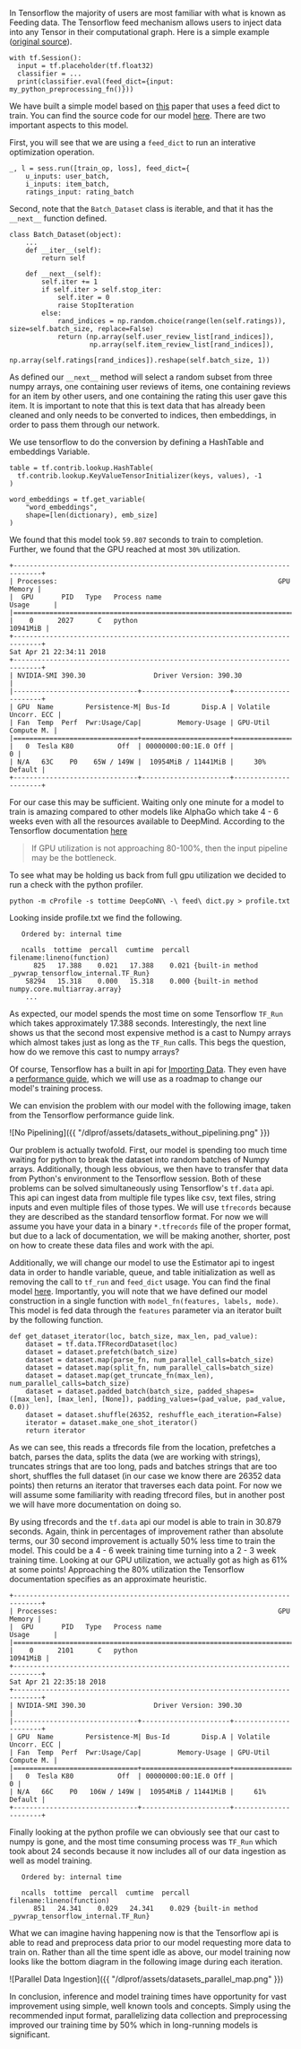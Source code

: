 In Tensorflow the majority of users are most familiar with what is known as Feeding data. The Tensorflow feed mechanism allows users to inject data into any Tensor in their computational graph. Here is a simple example ([original source](https://www.tensorflow.org/api_guides/python/reading_data)).

```
with tf.Session():
  input = tf.placeholder(tf.float32)
  classifier = ...
  print(classifier.eval(feed_dict={input: my_python_preprocessing_fn()}))
```
We have built a simple model based on [this](https://arxiv.org/pdf/1701.04783.pdf) paper that uses a feed dict to train. You can find the source code for our model [here](https://github.com/aistein/dlprof/blob/master/DeepCoNN%20-%20feed%20dict.ipynb). There are two important aspects to this model.

First, you will see that we are using a `feed_dict` to run an interative optimization operation.
```
_, l = sess.run([train_op, loss], feed_dict={
    u_inputs: user_batch,
    i_inputs: item_batch,
    ratings_input: rating_batch
```
Second, note that the `Batch_Dataset` class is iterable, and that it has the `__next__` function defined.
```
class Batch_Dataset(object):
    ...
    def __iter__(self):
        return self

    def __next__(self):
        self.iter += 1
        if self.iter > self.stop_iter:
            self.iter = 0
            raise StopIteration
        else:
            rand_indices = np.random.choice(range(len(self.ratings)), size=self.batch_size, replace=False)
            return (np.array(self.user_review_list[rand_indices]),
                    np.array(self.item_review_list[rand_indices]),
                    np.array(self.ratings[rand_indices]).reshape(self.batch_size, 1))
```
As defined our `__next__` method will select a random subset from three numpy arrays, one containing user reviews of items, one containing reviews for an item by other users, and one containing the rating this user gave this item. It is important to note that this is text data that has already been cleaned and only needs to be converted to indices, then embeddings, in order to pass them through our network.

We use tensorflow to do the conversion by defining a HashTable and embeddings Variable.
```
table = tf.contrib.lookup.HashTable(
  tf.contrib.lookup.KeyValueTensorInitializer(keys, values), -1
)

word_embeddings = tf.get_variable(
    "word_embeddings",
    shape=[len(dictionary), emb_size]
)
```
We found that this model took `59.807` seconds to train to completion. Further, we found that the GPU reached at most `30%` utilization.
```
+-----------------------------------------------------------------------------+
| Processes:                                                       GPU Memory |
|  GPU       PID   Type   Process name                             Usage      |
|=============================================================================|
|    0      2027      C   python                                     10941MiB |
+-----------------------------------------------------------------------------+
Sat Apr 21 22:34:11 2018
+-----------------------------------------------------------------------------+
| NVIDIA-SMI 390.30                 Driver Version: 390.30                    |
|-------------------------------+----------------------+----------------------+
| GPU  Name        Persistence-M| Bus-Id        Disp.A | Volatile Uncorr. ECC |
| Fan  Temp  Perf  Pwr:Usage/Cap|         Memory-Usage | GPU-Util  Compute M. |
|===============================+======================+======================|
|   0  Tesla K80           Off  | 00000000:00:1E.0 Off |                    0 |
| N/A   63C    P0    65W / 149W |  10954MiB / 11441MiB |     30%      Default |
+-------------------------------+----------------------+----------------------+
```
For our case this may be sufficient. Waiting only one minute for a model to train is amazing compared to other models like AlphaGo which take 4 - 6 weeks even with all the resources available to DeepMind. According to the Tensorflow documentation [here](https://www.tensorflow.org/performance/performance_guide)

> If GPU utilization is not approaching 80-100%, then the input pipeline may be the bottleneck.

To see what may be holding us back from full gpu utilization we decided to run a check with the python profiler.
```
python -m cProfile -s tottime DeepCoNN\ -\ feed\ dict.py > profile.txt
```

Looking inside profile.txt we find the following.
```
   Ordered by: internal time

   ncalls  tottime  percall  cumtime  percall filename:lineno(function)
      825   17.388    0.021   17.388    0.021 {built-in method _pywrap_tensorflow_internal.TF_Run}
    58294   15.318    0.000   15.318    0.000 {built-in method numpy.core.multiarray.array}
    ...
```
As expected, our model spends the most time on some Tensorflow `TF_Run` which takes approximately 17.388 seconds. Interestingly, the next line shows us that the second most expensive method is a cast to Numpy arrays which almost takes just as long as the `TF_Run` calls. This begs the question, how do we remove this cast to numpy arrays?

Of course, Tensorflow has a built in api for [Importing Data](https://www.tensorflow.org/programmers_guide/datasets). They even have a [performance guide](https://www.tensorflow.org/performance/datasets_performance), which we will use as a roadmap to change our model's training process.

We can envision the problem with our model with the following image, taken from the Tensorflow performance guide link.

![No Pipelining]({{ "/dlprof/assets/datasets_without_pipelining.png" }})

Our problem is actually twofold. First, our model is spending too much time waiting for python to break the dataset into random batches of Numpy arrays. Additionally, though less obvious, we then have to transfer that data from Python's environment to the Tensorflow session. Both of these problems can be solved simultaneously using Tensorflow's `tf.data` api. This api can ingest data from multiple file types like csv, text files, string inputs and even multiple files of those types. We will use `tfrecords` because they are described as the standard tensorflow format. For now we will assume you have your data in a binary `*.tfrecords` file of the proper format, but due to a lack of documentation, we will be making another, shorter, post on how to create these data files and work with the api.

Additionally, we will change our model to use the Estimator api to ingest data in order to handle variable, queue, and table initialization as well as removing the call to `tf_run` and `feed_dict` usage. You can find the final model [here](https://github.com/aistein/dlprof/blob/master/DeepCoNN%20-%20tfrecords.ipynb). Importantly, you will note that we have defined our model construction in a single function with `model_fn(features, labels, mode)`. This model is fed data through the `features` parameter via an iterator built by the following function.
```
def get_dataset_iterator(loc, batch_size, max_len, pad_value):
    dataset = tf.data.TFRecordDataset(loc)
    dataset = dataset.prefetch(batch_size)
    dataset = dataset.map(parse_fn, num_parallel_calls=batch_size)
    dataset = dataset.map(split_fn, num_parallel_calls=batch_size)
    dataset = dataset.map(get_truncate_fn(max_len), num_parallel_calls=batch_size)
    dataset = dataset.padded_batch(batch_size, padded_shapes=([max_len], [max_len], [None]), padding_values=(pad_value, pad_value, 0.0))
    dataset = dataset.shuffle(26352, reshuffle_each_iteration=False)
    iterator = dataset.make_one_shot_iterator()
    return iterator
```
As we can see, this reads a tfrecords file from the location, prefetches a batch, parses the data, splits the data (we are working with strings), truncates strings that are too long, pads and batches strings that are too short, shuffles the full dataset (in our case we know there are 26352 data points) then returns an iterator that traverses each data point. For now we will assume some familiarity with reading tfrecord files, but in another post we will have more documentation on doing so. 

By using tfrecords and the `tf.data` api our model is able to train in 30.879 seconds. Again, think in percentages of improvement rather than absolute terms, our 30 second improvement is actually 50% less time to train the model. This could be a 4 - 6 week training time turning into a 2 - 3 week training time. Looking at our GPU utilization, we actually got as high as 61% at some points! Approaching the 80% utilization the Tensorflow documentation specifies as an approximate heuristic.
```
+-----------------------------------------------------------------------------+
| Processes:                                                       GPU Memory |
|  GPU       PID   Type   Process name                             Usage      |
|=============================================================================|
|    0      2101      C   python                                     10941MiB |
+-----------------------------------------------------------------------------+
Sat Apr 21 22:35:18 2018
+-----------------------------------------------------------------------------+
| NVIDIA-SMI 390.30                 Driver Version: 390.30                    |
|-------------------------------+----------------------+----------------------+
| GPU  Name        Persistence-M| Bus-Id        Disp.A | Volatile Uncorr. ECC |
| Fan  Temp  Perf  Pwr:Usage/Cap|         Memory-Usage | GPU-Util  Compute M. |
|===============================+======================+======================|
|   0  Tesla K80           Off  | 00000000:00:1E.0 Off |                    0 |
| N/A   66C    P0   106W / 149W |  10954MiB / 11441MiB |     61%      Default |
+-------------------------------+----------------------+----------------------+
```

Finally looking at the python profile we can obviously see that our cast to numpy is gone, and the most time consuming process was `TF_Run` which took about 24 seconds because it now includes all of our data ingestion as well as model training.
```
   Ordered by: internal time

   ncalls  tottime  percall  cumtime  percall filename:lineno(function)
      851   24.341    0.029   24.341    0.029 {built-in method _pywrap_tensorflow_internal.TF_Run}
```

What we can imagine having happening now is that the Tensorflow api is able to read and preprocess data prior to our model requesting more data to train on. Rather than all the time spent idle as above, our model training now looks like the bottom diagram in the following image during each iteration.

![Parallel Data Ingestion]({{ "/dlprof/assets/datasets_parallel_map.png" }})

In conclusion, inference and model training times have opportunity for vast improvement using simple, well known tools and concepts. Simply using the recommended input format, parallelizing data collection and preprocessing improved our training time by 50% which in long-running models is significant.

